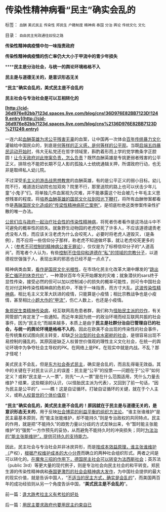 # 传染性精神病看“民主”确实会乱的

标签： `血酬` `美式民主` `传染性` `郑民生` `户籍制度` `精神病` `泰国` `分治` `舆论` `传统文化` `文化` 

目录： `自由民主宪政通往奴役之路`

**传染性精神病疫情中勿一味指责政府**

**传染性精神病疫情的伤亡率仍大大小于甲流中的青少年损失**

******民主是分治社会，与统一的舆论环境格格不入**

**民主是与道德无关的，是意识形态无关**

**“民主”确实会乱的，美式民主是不会乱的**

**民主社会与专治社会是可以互相转化的**

**[http://cid-36d976e82bb7123d.spaces.live.com/blog/cns!36D976E82BB7123D!1249.entry](http://cid-36d976e82bb7123d.spaces.live.com/blog/cns%2136D976E82BB7123D%211249.entry)**

一连六起[血酬英雄为求公平残害无辜](../../../2010/4/30/警惕暴民文化鼓励屠幼悲剧，捞取社会利益.md)的血案，让中国再一次体会[百年传统暴力文化](../../../2010/5/14/唯恐天下不乱的革命家.md)灌输给中国民众的，到底是[何等样的正义感，是何等样的公平观](../../../2009/11/14/正义感也可以变得非常可怕.md)。当既[启端五四暴民运动开始时](../../../2009/2/27/暴民运动不是社会革命.md)，伟大无私党还在哲字领域里，斟酌着形而上学的党学教条字正腔圆！[让今天政府对此惨案负责，怎么负责](../../../2010/3/26/“郑民生屠幼案”无涉公平和民主和道德.md)？既然血酬英雄是专挑更弱者残害的公平正义，排除也不能把长期不见人影的孤独人士统统通辑关押，所谓政府行动，也无非是取缔私人幼儿院。

不过深受[毛主义的游击战思想教育](../../../2009/6/30/不惜一切代价打游击，不是人民的义务.md)的血酬英雄，有的是公平正义的弱小目标。幼儿院不行，难道连妇幼院也加双岗？院里不行，那里送院的路上也可以伏击少年儿童“小鬼子”们。将单独几件血案视为灾难，并不能暴露这个社会被几十年毛主义思想残害的程度。将[培养血酬英雄的国民文化拉到阳光下鞭打](../../../2010/5/14/传统文化国家主义抵抗现代文明节节败退史.md)，将所有血酬惨案都看作是[愚昧国民文化造成的“传梁性精神病死亡案例”](../../../2010/4/30/警惕暴民文化鼓励屠幼悲剧，捞取社会利益.md)，是彻底杜绝这类惨案传染性扩散的唯一办法。

[公民们应与政府一起治疗社会性的传染性精神病](../../../2010/5/5/不要滥用“民不畏死”鼓励郑民生类恶性案件.md)，将死者伤者看作是这场战斗中不可避免的概率性的损失。就象野生动物园的老虎咬死了许多人，不应该道德谴责老虎没有人性，而应该关注老虎为什么会咬死人，必要时将老虎人道毁灭，（是条例），而不应将一些信仰分子那样，称老虎不知道做坏事，就让老虎咬死更多的人；（[参考不可控制的精神病公害无罪论](../../../2009/10/7/极左是一种传染性精神病.md)），仅仅是为了标榜信仰分子的“人道高尚”。而笔者个人认为，有些[控制不住信仰和道德在“私”的领域的宗教分子](../../../2010/5/7/宗教教义是现实政治经济利益的哲学掩盖.md)，以道德视世强强于人，表现出来的邪恶也已经不是一点点了。

精神病类血案，[看作是国民文化劣根性](../../../2010/4/15/“反对派”不是“对抗派”.md)，在市场化民主化改革大潮中爆发的“[跳出死亡循环的休克代价](../../../2009/10/21/走出死亡循环必经的休克反应.md)”，一种潜伏百年今天开始爆发的灾难；就象潜伏的sars终于显性传染，接受必然的但可以加以控制减小的损失的概率可能性，则可令中国社会在对付这种传染性精神病的危机中，不致于一味指责，而方寸大乱。[这波传染性精神病](../../../2009/10/7/极左是一种传染性精神病.md)，相比毛主义文革大跃进的疫情，只能算是小疫情；相比宗教战争也是小疫情，甚至相比[小题大作的“甲流”](../../../2010/1/11/甲流的历史是这样制造的；指数期货和融资融券利好小盘.md)，伤亡人数上，也还是小疫情。

[象郑民生类精神传染病](../../../2010/3/26/道德治国“上纲上线”和中庸之道“减纲下线”.md)，经互联网高危患者群，我们称为[怪胎民主派的炒作](../../../2010/3/26/“郑民生屠幼案”无涉公平和民主和道德.md)，有关网管部门肯定发了一些通知。而近年来因为统一的政治环境而经互联网共振的社会事件，因为“民主化”而越来越多，本质上是由于**民主是社群分治自已管理自已的社会，与统一的舆论环境是格格不入的**。因此在欧美不会出现的传染性的社会事件，在传统集权试图向民主转变，却缺[乏分治型的社会水密舱的社会](../../../2009/3/1/维持稳定目前更宜一党制；不宜全国直选普选.md)，是很容易出现不易控制的骚乱的。其原因是缺乏人权普世价值观的理性主义文化社会，在统一的舆论环境中为争夺社会主导权的PK。在网络上是PK，在现实中就是内战。不乱？那才怪呢！

美式民主不会乱，但是[东方社会泰式民主](../../../2010/3/11/民主炒股几阶段.md)，确实是会乱的，而且乱得毫无效益。其中的关键在于对民主认识上的误差：民主是“公平”的投票——问题在于“公平”如何定义？或称“民主是一人一票”，则先“一人一票”是在什么范围适用，凭什么力量去维护？结果，这些糊涂的认识，（以怪胎民主派为代表），又回到了前一句话，“因为民主是公平的”，——瞧！这是自证循环。打破自证循环的关键，就在于个人主义，或称[人权普世的个体价值观](../../../2010/5/10/理性主义科学家是不是很牛逼的大祭师？.md)！

**“民主”确实会乱的，美式民主是不会乱的！**原因就在于**民主是与道德无关的，是意识形态无关的**，用于反映[社会博弈的利益平衡的组织方法论](../../../2009/10/9/什么是民主？民主和成本效益原理的关系.md)。“谁主张谁维护”是民主最基本原则，而“能主张能维护，却不能持久”则是专治政权的共同特点。民主的作用，就是把“不能持久”的趋势力量以分歧的方式反映出来，令“暂时能主张能维护”的“强势”一方作预先的妥协，从而避免不能持久时的冲突损失；同时[为法治的“能主张能维护”，提供可持久的支持能力](../../../2010/5/12/法治什么条件下是合理的？是低成本的？.md)。

因此，民主社会与专治社会并非冰炭异形，而是[按成本效益原理，谁主张谁维护（](../../../2009/12/7/经济学中的科学和最朴素的成本效益定律.md)产权），[根据产权维护成本的大小分界](../../../2009/9/16/人权产权宪法Vs财产权《物权法》.md)而确立的两种社会组织形式。两者之间是可以转化的。[在魔鬼三招的作用下，德国民主社会可以转变为法西斯社会](../../../2010/3/17/征服“最理性的德意志民族”的魔鬼三招！.md)；英苏法（public
3rd）等更大量的现代例子，则是专治社会向民主社会的和平转变。郑民生源的传染性精神病和[泰国更激烈的社会会精神病大发作](../../../2008/9/3/观察泰式民主缺陷，思考中国末来.md)，为中国社会提供的最大的现实价值，就是告诉中国人，“[不适当的民主方式，确实是会乱的](../../../2010/3/6/为户籍制度正名，是民主启蒙的关键一环.md)”，而美国两百年的成功经验则从另一个角度告诉中国，“**美式民主是不会乱的**”。



前一篇：[逢大跌考拉主义有考拉的好处](../../../2010/5/14/逢大跌考拉主义有考拉的好处.md)

后一篇：[用民主要求政府也要用民主约束自已](../../../2010/5/14/用民主要求政府也要用民主约束自已.md)